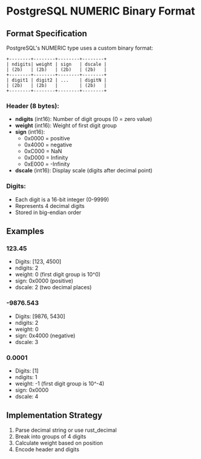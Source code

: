 # PostgreSQL NUMERIC Binary Format

## Format Specification

PostgreSQL's NUMERIC type uses a custom binary format:

```
+--------+--------+--------+--------+
| ndigits| weight | sign   | dscale |
| (2b)   | (2b)   | (2b)   | (2b)   |
+--------+--------+--------+--------+
| digit1 | digit2 | ...    | digitN |
| (2b)   | (2b)   |        | (2b)   |
+--------+--------+--------+--------+
```

### Header (8 bytes):
- **ndigits** (int16): Number of digit groups (0 = zero value)
- **weight** (int16): Weight of first digit group
- **sign** (int16): 
  - 0x0000 = positive
  - 0x4000 = negative  
  - 0xC000 = NaN
  - 0xD000 = Infinity
  - 0xE000 = -Infinity
- **dscale** (int16): Display scale (digits after decimal point)

### Digits:
- Each digit is a 16-bit integer (0-9999)
- Represents 4 decimal digits
- Stored in big-endian order

## Examples

### 123.45
- Digits: [123, 4500]
- ndigits: 2
- weight: 0 (first digit group is 10^0)
- sign: 0x0000 (positive)
- dscale: 2 (two decimal places)

### -9876.543
- Digits: [9876, 5430]  
- ndigits: 2
- weight: 0
- sign: 0x4000 (negative)
- dscale: 3

### 0.0001
- Digits: [1]
- ndigits: 1
- weight: -1 (first digit group is 10^-4)
- sign: 0x0000
- dscale: 4

## Implementation Strategy

1. Parse decimal string or use rust_decimal
2. Break into groups of 4 digits
3. Calculate weight based on position
4. Encode header and digits